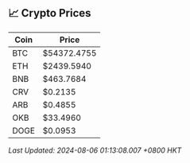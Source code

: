 ## 📈 Crypto Prices

| Coin | Price |
| ---- | ----- |
| BTC | $54372.4755 |
| ETH | $2439.5940 |
| BNB | $463.7684 |
| CRV | $0.2135 |
| ARB | $0.4855 |
| OKB | $33.4960 |
| DOGE | $0.0953 |

_Last Updated: 2024-08-06 01:13:08.007 +0800 HKT_